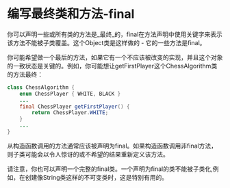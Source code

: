 # 编写最终类和方法-final

你可以声明一些或所有类的方法是_最终_的，final在方法声明中使用关键字来表示该方法不能被子类覆盖。这个Object类是这样做的 - 它的一些方法是final。

你可能希望做一个最后的方法，如果它有一个不应该被改变的实现，并且这个对象的一致状态是关键的。例如，你可能想让getFirstPlayer这个ChessAlgorithm类的方法最终：

```java
class ChessAlgorithm {
    enum ChessPlayer { WHITE, BLACK }
    ...
    final ChessPlayer getFirstPlayer() {
        return ChessPlayer.WHITE;
    }
    ...
}
```

从构造函数调用的方法通常应该被声明为final。如果构造函数调用非final方法，则子类可能会以令人惊讶的或不希望的结果重新定义该方法。

请注意，你也可以声明一个完整的final类。一个声明为final的类不能被子类化,例如，在创建像String类这样的不可变类时，这是特别有用的。